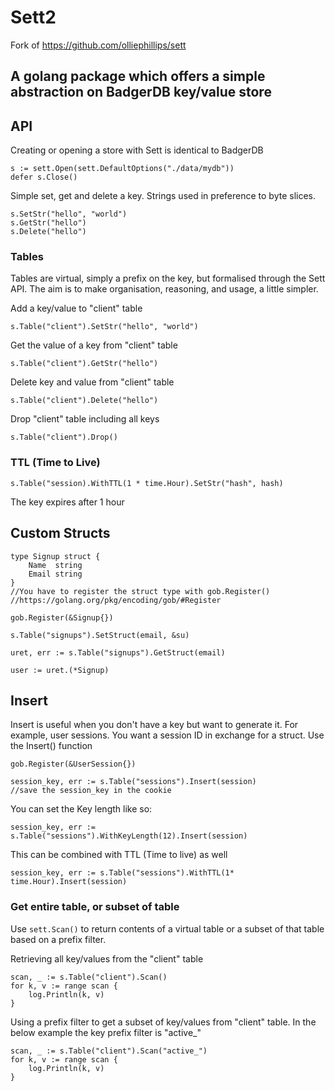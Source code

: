 # Sett2
Fork of https://github.com/olliephillips/sett 


## A golang package which offers a simple abstraction on BadgerDB key/value store

## API 

Creating or opening a store with Sett is identical to BadgerDB

```
s := sett.Open(sett.DefaultOptions("./data/mydb"))
defer s.Close()
```

Simple set, get and delete a key. Strings used in preference to byte slices. 

```
s.SetStr("hello", "world")
s.GetStr("hello")
s.Delete("hello")
```

### Tables

Tables are virtual, simply a prefix on the key, but formalised through the Sett API. The aim is to make organisation, reasoning, and usage, a little simpler.

Add a key/value to "client" table

```
s.Table("client").SetStr("hello", "world")
```

Get the value of a key from "client" table

```
s.Table("client").GetStr("hello")
```

Delete key and value from "client" table

```
s.Table("client").Delete("hello")
```

Drop "client" table including all keys

```
s.Table("client").Drop()
```

### TTL (Time to Live)

```
s.Table("session).WithTTL(1 * time.Hour).SetStr("hash", hash)
```

The key expires after 1 hour

## Custom Structs

```
type Signup struct {
	Name  string
	Email string
}
//You have to register the struct type with gob.Register()
//https://golang.org/pkg/encoding/gob/#Register

gob.Register(&Signup{})

s.Table("signups").SetStruct(email, &su)

uret, err := s.Table("signups").GetStruct(email)

user := uret.(*Signup)

```

## Insert
Insert is useful when you don't have a key but want to generate it.
For example, user sessions. You want a session ID in exchange for a struct. Use the Insert() function

```
gob.Register(&UserSession{})

session_key, err := s.Table("sessions").Insert(session)
//save the session_key in the cookie
```

You can set the Key length like so:
```
session_key, err := s.Table("sessions").WithKeyLength(12).Insert(session)
```
This can be combined with TTL (Time to live) as well

```
session_key, err := s.Table("sessions").WithTTL(1* time.Hour).Insert(session)
```

### Get entire table, or subset of table

Use `sett.Scan()` to return contents of a virtual table or a subset of that table based on a prefix filter.

Retrieving all key/values from the "client" table

```
scan, _ := s.Table("client").Scan()
for k, v := range scan {
	log.Println(k, v)
}
```

Using a prefix filter to get a subset of key/values from "client" table. In the below example the key prefix filter is "active_"

```
scan, _ := s.Table("client").Scan("active_")
for k, v := range scan {
	log.Println(k, v)
}
```